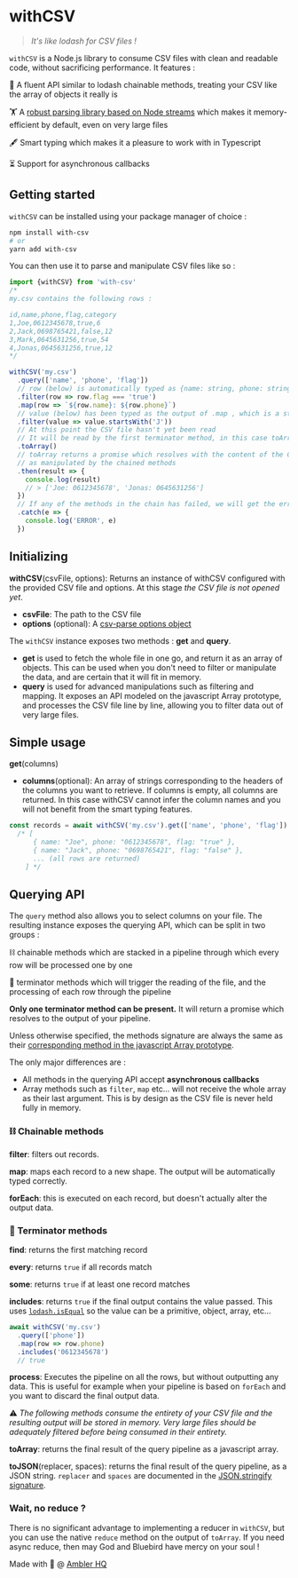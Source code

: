 # withCSV

> _It's like lodash for CSV files !_

`withCSV` is a Node.js library to consume CSV files with clean and readable code, without sacrificing performance. It features :

📜 A fluent API similar to lodash chainable methods, treating your CSV like the array of objects it really is

🏋️ A [robust parsing library based on Node streams](https://www.npmjs.com/package/csv-parser) which makes it memory-efficient by default, even on very large files

🖋️ Smart typing which makes it a pleasure to work with in Typescript

⏳ Support for asynchronous callbacks

## Getting started

`withCSV` can be installed using your package manager of choice :

```bash
npm install with-csv
# or
yarn add with-csv
```

You can then use it to parse and manipulate CSV files like so :

```typescript
import {withCSV} from 'with-csv'
/*
my.csv contains the following rows :

id,name,phone,flag,category
1,Joe,0612345678,true,6
2,Jack,0698765421,false,12
3,Mark,0645631256,true,54
4,Jonas,0645631256,true,12
*/

withCSV('my.csv')
  .query(['name', 'phone', 'flag'])
  // row (below) is automatically typed as {name: string, phone: string, flag: string}
  .filter(row => row.flag === 'true')
  .map(row => `${row.name}: ${row.phone}`)
  // value (below) has been typed as the output of .map , which is a string
  .filter(value => value.startsWith('J'))
  // At this point the CSV file hasn't yet been read
  // It will be read by the first terminator method, in this case toArray
  .toArray()
  // toArray returns a promise which resolves with the content of the CSV file,
  // as manipulated by the chained methods
  .then(result => {
    console.log(result)
    // > ['Joe: 0612345678', 'Jonas: 0645631256']
  })
  // If any of the methods in the chain has failed, we will get the error here
  .catch(e => {
    console.log('ERROR', e)
  })
```

## Initializing

**withCSV**(csvFile, options): Returns an instance of withCSV configured with the provided CSV file and options. At this stage _the CSV file is not opened yet_.

- **csvFile**: The path to the CSV file
- **options** (optional): A [csv-parse options object](https://csv.js.org/parse/options/)

The `withCSV` instance exposes two methods : **get** and **query**. 

- **get** is used to fetch the whole file in one go, and return it as an array of objects. This can be used when you don't need to filter or manipulate the data, and are certain that it will fit in memory.
- **query** is used for advanced manipulations such as filtering and mapping. It exposes an API modeled on the javascript Array prototype, and processes the CSV file line by line, allowing you to filter data out of very large files.

## Simple usage

**get**(columns)

- **columns**(optional): An array of strings corresponding to the headers of the columns you want to retrieve. If columns is empty, all columns are returned. In this case withCSV cannot infer the column names and you will not benefit from the smart typing features.

```javascript
const records = await withCSV('my.csv').get(['name', 'phone', 'flag'])
  /* [
      { name: "Joe", phone: "0612345678", flag: "true" },
      { name: "Jack", phone: "0698765421", flag: "false" },
      ... (all rows are returned)
    ] */
```

## Querying API

The `query` method also allows you to select columns on your file. The resulting instance exposes the querying API, which can be split in two groups :

⛓️ chainable methods which are stacked in a pipeline through which every row will be processed one by one

🚧 terminator methods which will trigger the reading of the file, and the processing of each row through the pipeline

**Only one terminator method can be present.** It will return a promise which resolves to the output of your pipeline.

Unless otherwise specified, the methods signature are always the same as their [corresponding method in the javascript Array prototype](https://developer.mozilla.org/fr/docs/Web/JavaScript/Reference/Global_Objects/Array).

The only major differences are :

- All methods in the querying API accept **asynchronous callbacks**
- Array methods such as `filter`, `map` etc... will not receive the whole array as their last argument. This is by design as the CSV file is never held fully in memory.

### ⛓️ Chainable methods

**filter**: filters out records.

**map**: maps each record to a new shape. The output will be automatically typed correctly.

**forEach**: this is executed on each record, but doesn't actually alter the output data.

### 🚧 Terminator methods

**find**: returns the first matching record

**every**: returns `true` if all records match

**some**: returns `true` if at least one record matches

**includes**: returns `true` if the final output contains the value passed. This uses [`lodash.isEqual`](https://lodash.com/docs/4.17.15#isEqual) so the value can be a primitive, object, array, etc...

```javascript
await withCSV('my.csv')
  .query(['phone'])
  .map(row => row.phone)
  .includes('0612345678')
  // true
```

**process**: Executes the pipeline on all the rows, but without outputting any data. This is useful for example when your pipeline is based on `forEach` and you want to discard the final output data.

⚠️ _The following methods consume the entirety of your CSV file and the resulting output will be stored in memory. Very large files should be adequately filtered before being consumed in their entirety._

**toArray**: returns the final result of the query pipeline as a javascript array.

**toJSON**(replacer, spaces): returns the final result of the query pipeline, as a JSON string. `replacer` and `spaces` are documented in the [JSON.stringify signature](https://developer.mozilla.org/fr/docs/Web/JavaScript/Reference/Global_Objects/JSON/stringify).
### Wait, no reduce ?

There is no significant advantage to implementing a reducer in `withCSV`, but you can use the native `reduce` method on the output of `toArray`. If you need async reduce, then may God and Bluebird have mercy on your soul !

Made with 💖 @ [Ambler HQ](https://github.com/amblerhq)
